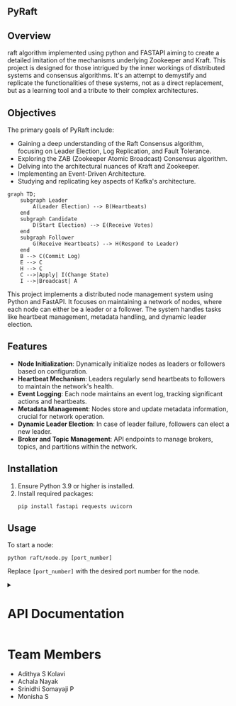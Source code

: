 ## PyRaft

## Overview

raft algorithm implemented using python and FASTAPI aiming to create a detailed imitation of the mechanisms underlying Zookeeper and Kraft. This project is designed for those intrigued by the inner workings of distributed systems and consensus algorithms. It's an attempt to demystify and replicate the functionalities of these systems, not as a direct replacement, but as a learning tool and a tribute to their complex architectures.

## Objectives

The primary goals of PyRaft include:

- Gaining a deep understanding of the Raft Consensus algorithm, focusing on Leader Election, Log Replication, and Fault Tolerance.
- Exploring the ZAB (Zookeeper Atomic Broadcast) Consensus algorithm.
- Delving into the architectural nuances of Kraft and Zookeeper.
- Implementing an Event-Driven Architecture.
- Studying and replicating key aspects of Kafka's architecture.



```mermaid
graph TD;
    subgraph Leader
        A(Leader Election) --> B(Heartbeats)
    end
    subgraph Candidate
        D(Start Election) --> E(Receive Votes)
    end
    subgraph Follower
        G(Receive Heartbeats) --> H(Respond to Leader)
    end
    B --> C(Commit Log)
    E --> C
    H --> C
    C -->|Apply| I(Change State)
    I -->|Broadcast| A
```
This project implements a distributed node management system using Python and FastAPI. It focuses on maintaining a network of nodes, where each node can either be a leader or a follower. The system handles tasks like heartbeat management, metadata handling, and dynamic leader election.

## Features

- **Node Initialization**: Dynamically initialize nodes as leaders or followers based on configuration.
- **Heartbeat Mechanism**: Leaders regularly send heartbeats to followers to maintain the network's health.
- **Event Logging**: Each node maintains an event log, tracking significant actions and heartbeats.
- **Metadata Management**: Nodes store and update metadata information, crucial for network operation.
- **Dynamic Leader Election**: In case of leader failure, followers can elect a new leader.
- **Broker and Topic Management**: API endpoints to manage brokers, topics, and partitions within the network.

## Installation

1. Ensure Python 3.9 or higher is installed.
2. Install required packages:
   ```
   pip install fastapi requests uvicorn
   ```

## Usage

To start a node:

```
python raft/node.py [port_number]
```

Replace `[port_number]` with the desired port number for the node.

<details>
<summary><h1>API Documentation</h1></summary>

# CRD API

## Create

#### Endpoint: `/register_broker/`

- **Method**: POST
- **Description**: Creates a new record under RegisterBrokerRecords.
- **Request Body**:

```
{
	"brokerId": 5,
	"brokerHost": "127.0.0.1",
	"brokerPort": 8005,
	"securityProtocol": "",
	"rackId": "",
}
```

- **Response**: Returns `internal_uuid` of the created record.

#### Endpoint: `/register_topic/`

- **Method**: POST
- **Description**: Creates a new record under TopicRecord.
- **Request Body**:

```
{
	"name": "Topic Name -1"
}
```

- **Response**: Returns `topicuuid` of the created record.

#### Endpoint: `/register_partition/`

- **Method**: POST
- **Description**: Creates a new record under PartitionRecord.
- **Request Body**:

```
{
		"partitionId": 0,
		"topicUUID": "",
		"replicas": [],
		"ISR": [],
		"removingReplicas": [],
		"addingReplicas": [],
		"leader": "",
		"partitionEpoch": 0
	}
```

- **Response**: Returns `topicuuid` of the created record.

## Read

#### **Endpoint**: `/get_broker/`

- **Method**: GET
- **Description**: Retrieves single or multiple records of brokers.
- **Query Parameters**: `broker_id` (\*Optional).
- **Response**: JSON array of records / Single requested record.

#### **Endpoint**: `/get_topic/`

- **Method**: GET
- **Description**: Retrieves single or multiple records of topics.
- **Query Parameters**: `topic_name` (\*Optional).
- **Response**: JSON array of records / Single requested record.

#### **Endpoint**: `/get_partition/`

- **Method**: GET
- **Description**: Retrieves single or multiple records of partitions.
- **Query Parameters**: `partition_id` (\*Optional).
- **Response**: JSON array of records / Single requested record.

#### **Endpoint**: `/get_producer/`

- **Method**: GET (to retrieve all records) / POST (to retrieve selected record)
- **Description**: Retrieves single or multiple records of producers.
- **Request Body**: `{partitionId: 0, brokerId: "uuid"}` (\*Optional).
- **Response**: JSON array of records / Single requested record.

## Delete

#### **Endpoint**: `/delete_broker/{broker_id}`

- **Method**: DELETE
- **Description**: Deletes a specific record by its unique ID.
- **Path Parameter**: `id` - Unique ID of the entity to delete.
- **Response**: Deleted Record.

#### **Endpoint**: `/delete_topic/{topicName}`

- **Method**: DELETE
- **Description**: Deletes a specific record by its unique ID.
- **Path Parameter**: `id` - Unique ID of the entity to delete.
- **Response**: Deleted Record.

#### **Endpoint**: `/delete_partition/{partition_id}`

- **Method**: DELETE
- **Description**: Deletes a specific record by its unique ID.
- **Path Parameter**: `id` - Unique ID of the entity to delete.
- **Response**: Deleted Record.

## Broker Management API

### RegisterBroker

#### Endpoint: `/register_broker/`

- **Method**: POST
- **Description**: Creates a new record under RegisterBrokerRecords.
- **Request Body**:

```
{
	"brokerId": 5,
	"brokerHost": "127.0.0.1",
	"brokerPort": 8005,
	"securityProtocol": "",
	"rackId": "",
}
```

- **Response**: Returns `internal_uuid` of the created record.

### RegisterBrokerChange

#### Endpoint: `/register_broker_change/`

- **Method**: POST
- **Description**: Changes specified record in `RegisterBrokerRecord`.
- **Request Body**:

```
{
    "brokerId": 5,
    "brokerHost": "127.0.0.1",
    "brokerPort": "8005",
    "securityProtocol": "",
    "brokerStatus":"INIT"
}
```

- **Response**: Acknowledgement of change.

### MetadataFetch

#### To be implemented

## Client Management API

### RegisterProducer

- **Endpoint**: `/register_producer/`
- **Method**: POST
- **Description**: Registers a new producer in the system.
- **Request Body**:

```
{
    "brokerId":"5",
    "producerId":0,
    "brokerEpoch":0
}
```

- **Response**: Acknowledgment of registration.

### MetadataFetch

- **Endpoint**: `/metadata_fetch_client/`
- **Method**: GET
- **Description**: Fetches topics, partition, and broker information records for clients.
- **Response**: Requested metadata information.

</details>

# Team Members

- Adithya S Kolavi
- Achala Nayak
- Srinidhi Somayaji P
- Monisha S
